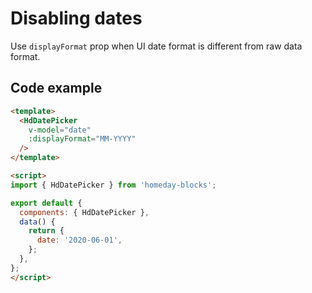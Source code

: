 # Disabling dates

Use `displayFormat` prop when UI date format is different from raw data format.

## Code example

```html
<template>
  <HdDatePicker
    v-model="date"
    :displayFormat="MM-YYYY"
  />
</template>

<script>
import { HdDatePicker } from 'homeday-blocks';

export default {
  components: { HdDatePicker },
  data() {
    return {
      date: '2020-06-01',
    };
  },
};
</script>
```
